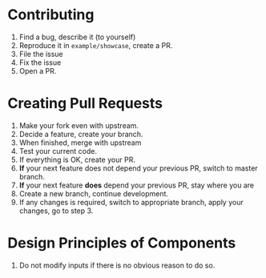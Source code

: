 # Contributing

1. Find a bug, describe it (to yourself)
2. Reproduce it in `example/showcase`, create a PR. 
3. File the issue 
4. Fix the issue 
5. Open a PR. 

# Creating Pull Requests 

1. Make your fork even with upstream. 
2. Decide a feature, create your branch. 
3. When finished, merge with upstream
4. Test your current code. 
5. If everything is OK, create your PR. 
6. **If** your next feature does not depend your previous PR, switch to master branch. 
7. **If** your next feature **does** depend your previous PR, stay where you are 
8. Create a new branch, continue development. 
9. If any changes is required, switch to appropriate branch, apply your changes, go to step 3. 

# Design Principles of Components 

1. Do not modify inputs if there is no obvious reason to do so. 
